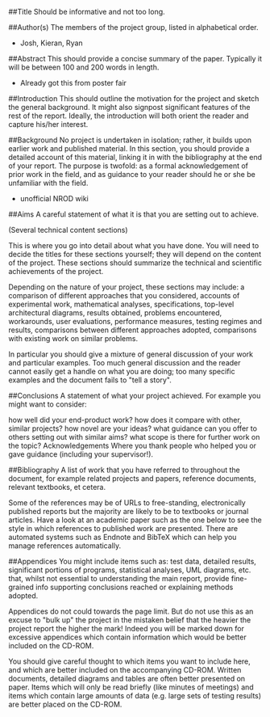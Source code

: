 ##Title
Should be informative and not too long.

##Author(s)
The members of the project group, listed in alphabetical order.

* Josh, Kieran, Ryan

##Abstract
This should provide a concise summary of the paper. Typically it will be between 100 and 200 words in length.

* Already got this from poster fair

##Introduction
This should outline the motivation for the project and sketch the general background. It might also signpost significant features of the rest of the report. Ideally, the introduction will both orient the reader and capture his/her interest.

##Background
No project is undertaken in isolation; rather, it builds upon earlier work and published material. In this section, you should provide a detailed account of this material, linking it in with the bibliography at the end of your report. The purpose is twofold: as a formal acknowledgement of prior work in the field, and as guidance to your reader should he or she be unfamiliar with the field.

* unofficial NROD wiki

##Aims
A careful statement of what it is that you are setting out to achieve.

(Several technical content sections)

This is where you go into detail about what you have done. You will need to decide the titles for these sections yourself; they will depend on the content of the project. These sections should summarize the technical and scientific achievements of the project.

Depending on the nature of your project, these sections may include: a comparison of different approaches that you considered, accounts of experimental work, mathematical analyses, specifications, top-level architectural diagrams, results obtained, problems encountered, workarounds, user evaluations, performance measures, testing regimes and results, comparisons between different approaches adopted, comparisons with existing work on similar problems.

In particular you should give a mixture of general discussion of your work and particular examples. Too much general discussion and the reader cannot easily get a handle on what you are doing; too many specific examples and the document fails to "tell a story".

##Conclusions
A statement of what your project achieved. For example you might want to consider:

how well did your end-product work?
how does it compare with other, similar projects?
how novel are your ideas?
what guidance can you offer to others setting out with similar aims?
what scope is there for further work on the topic?
Acknowledgements
Where you thank people who helped you or gave guidance (including your supervisor!).

##Bibliography
A list of work that you have referred to throughout the document, for example related projects and papers, reference documents, relevant textbooks, et cetera.

Some of the references may be of URLs to free-standing, electronically published reports but the majority are likely to be to textbooks or journal articles. Have a look at an academic paper such as the one below to see the style in which references to published work are presented. There are automated systems such as Endnote and BibTeX which can help you manage references automatically.

##Appendices
You might include items such as: test data, detailed results, significant portions of programs, statistical analyses, UML diagrams, etc. that, whilst not essential to understanding the main report, provide fine-grained info supporting conclusions reached or explaining methods adopted.

Appendices do not could towards the page limit. But do not use this as an excuse to "bulk up" the project in the mistaken belief that the heavier the project report the higher the mark! Indeed you will be marked down for excessive appendices which contain information which would be better included on the CD-ROM.

You should give careful thought to which items you want to include here, and which are better included on the accompanying CD-ROM. Written documents, detailed diagrams and tables are often better presented on paper. Items which will only be read briefly (like minutes of meetings) and items which contain large amounts of data (e.g. large sets of testing results) are better placed on the CD-ROM.